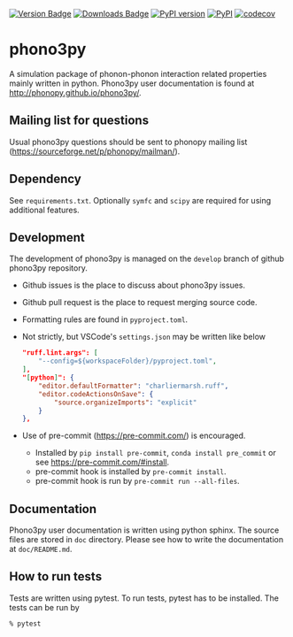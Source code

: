 [![Version Badge](https://anaconda.org/conda-forge/phono3py/badges/version.svg)](https://anaconda.org/conda-forge/phono3py)
[![Downloads Badge](https://anaconda.org/conda-forge/phono3py/badges/downloads.svg)](https://anaconda.org/conda-forge/phono3py)
[![PyPI version](https://badge.fury.io/py/phono3py.svg)](https://badge.fury.io/py/phono3py)
[![PyPI](https://img.shields.io/pypi/dm/phono3py.svg?maxAge=2592000)](https://pypi.python.org/pypi/phono3py)
[![codecov](https://codecov.io/gh/phonopy/phono3py/branch/develop/graph/badge.svg)](https://codecov.io/gh/phonopy/phono3py)

# phono3py

A simulation package of phonon-phonon interaction related properties mainly
written in python. Phono3py user documentation is found at
http://phonopy.github.io/phono3py/.

## Mailing list for questions

Usual phono3py questions should be sent to phonopy mailing list
(https://sourceforge.net/p/phonopy/mailman/).

## Dependency

See `requirements.txt`. Optionally `symfc` and `scipy` are required
for using additional features.

## Development

The development of phono3py is managed on the `develop` branch of github
phono3py repository.

- Github issues is the place to discuss about phono3py issues.
- Github pull request is the place to request merging source code.
- Formatting rules are found in `pyproject.toml`.
- Not strictly, but VSCode's `settings.json` may be written like below

  ```json
  "ruff.lint.args": [
      "--config=${workspaceFolder}/pyproject.toml",
  ],
  "[python]": {
      "editor.defaultFormatter": "charliermarsh.ruff",
      "editor.codeActionsOnSave": {
          "source.organizeImports": "explicit"
      }
  },
  ```

- Use of pre-commit (https://pre-commit.com/) is encouraged.
  - Installed by `pip install pre-commit`, `conda install pre_commit` or see
    https://pre-commit.com/#install.
  - pre-commit hook is installed by `pre-commit install`.
  - pre-commit hook is run by `pre-commit run --all-files`.

## Documentation

Phono3py user documentation is written using python sphinx. The source files are
stored in `doc` directory. Please see how to write the documentation at
`doc/README.md`.

## How to run tests

Tests are written using pytest. To run tests, pytest has to be installed. The
tests can be run by

```bash
% pytest
```
